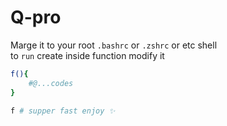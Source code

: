 # Q-pro
Marge it to your root `.bashrc` or `.zshrc` or etc shell <br />
to `run` create inside function modify it

```bash
f(){
    #@...codes
}

f # supper fast enjoy ✨
```